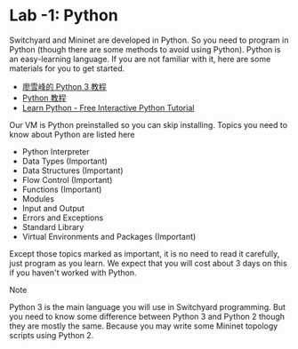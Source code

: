 # Lab -1: Python

Switchyard and Mininet are developed in Python.
So you need to program in Python (though there are some methods to avoid using Python).
Python is an easy-learning language.
If you are not familiar with it, here are some materials for you to get started.

- [廖雪峰的 Python 3 教程](https://www.liaoxuefeng.com/wiki/1016959663602400)
- [Python 教程](https://docs.python.org/zh-cn/3/tutorial/index.html)
- [Learn Python - Free Interactive Python Tutorial](https://www.learnpython.org/)

Our VM is Python preinstalled so you can skip installing.
Topics you need to know about Python are listed here

- Python Interpreter
- Data Types (Important)
- Data Structures (Important)
- Flow Control (Important)
- Functions (Important)
- Modules
- Input and Output
- Errors and Exceptions
- Standard Library
- Virtual Environments and Packages (Important)

Except those topics marked as important, it is no need to read it carefully, just program as you learn.
We expect that you will cost about 3 days on this if you haven't worked with Python.

> [!NOTE]
> Python 3 is the main language you will use in Switchyard programming.
> But you need to know some difference between Python 3 and Python 2 though they are mostly the same.
> Because you may write some Mininet topology scripts using Python 2.
